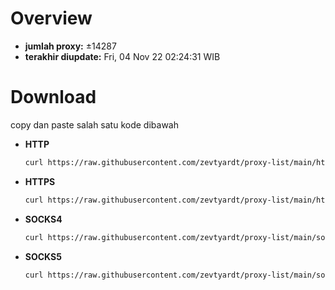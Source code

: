 # Overview
  - **jumlah proxy:** ±14287
  - **terakhir diupdate:** Fri, 04 Nov 22 02:24:31 WIB

# Download
  copy dan paste salah satu kode dibawah
  - **HTTP**
    ```bash
    curl https://raw.githubusercontent.com/zevtyardt/proxy-list/main/http_proxy.txt -o http_proxy.txt
    ```
  - **HTTPS**
    ```bash
    curl https://raw.githubusercontent.com/zevtyardt/proxy-list/main/https_proxy.txt -o https_proxy.txt
    ```
  - **SOCKS4**
    ```bash
    curl https://raw.githubusercontent.com/zevtyardt/proxy-list/main/socks4_proxy.txt -o socks4_proxy.txt
    ```
  - **SOCKS5**
    ```bash
    curl https://raw.githubusercontent.com/zevtyardt/proxy-list/main/socks5_proxy.txt -o socks5_proxy.txt
    ```
